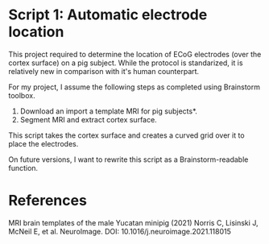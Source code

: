 # Script 1: Automatic electrode location

This project required to determine the location of ECoG electrodes (over the cortex surface) on a pig subject. While the protocol is standarized, it is relatively new in comparison with it's human counterpart.

For my project, I assume the following steps as completed using Brainstorm toolbox.
1. Download an import a template MRI for pig subjects*.
2. Segment MRI and extract cortex surface.

This script takes the cortex surface and creates a curved grid over it to place the electrodes.

On future versions, I want to rewrite this script as a Brainstorm-readable function.


# References
MRI brain templates of the male Yucatan minipig (2021) Norris C, Lisinski J, McNeil E, et al. NeuroImage. DOI: 10.1016/j.neuroimage.2021.118015
